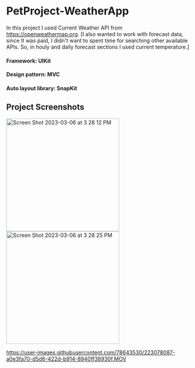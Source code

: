 # PetProject-WeatherApp

In this project I used Current Weather API from https://openweathermap.org. 
[I also wanted to work with forecast data, since It was paid, I didn't want to spent time for searching other available APIs. So, in houly and daily forecast sections I used current temperature.]

#### Framework: UIKit
#### Design pattern: MVC
#### Auto layout library: SnapKit 

## Project Screenshots

<img width="300" alt="Screen Shot 2023-03-06 at 3 28 12 PM" src="https://user-images.githubusercontent.com/78643530/223076300-40258083-6da2-4347-a086-3d6f1696e443.png"> <img width="300" alt="Screen Shot 2023-03-06 at 3 28 25 PM" src="https://user-images.githubusercontent.com/78643530/223076318-589df491-948d-4c2e-bd61-ba85692f0b21.png">

https://user-images.githubusercontent.com/78643530/223078087-a0e3fa70-d5d6-422d-b914-8940ff38930f.MOV

